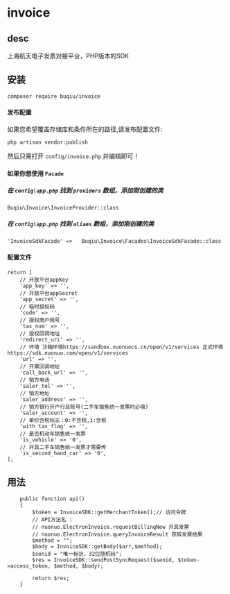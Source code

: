 # invoice

## desc

上海航天电子发票对接平台，PHP版本的SDK

## 安装

```
composer require buqiu/invoice
```

#### 发布配置

如果您希望覆盖存储库和条件所在的路径,请发布配置文件:

```shell script
php artisan vendor:publish
```

然后只需打开 `config/invoice.php` 并编辑即可！

#### 如果你想使用 `Facade`

##### 在 `config\app.php` 找到 `providers` 数组，添加刚创建的类

```
Buqiu\Invoice\InvoiceProvider::class
```

##### 在 `config\app.php` 找到 `aliaes` 数组，添加刚创建的类

```
'InvoiceSdkFacade' =>   Buqiu\Invoice\Facades\InvoiceSdkFacade::class
```

#### 配置文件

```
return [
    // 开放平台appKey
    'app_key' => '',
    // 开放平台appSecret
    'app_secret' => '',
    // 临时授权码
    'code' => '',
    // 授权商户税号
    'tax_num' => '',
    // 授权回调地址
    'redirect_uri' => '',
    // 环境 沙箱环境https://sandbox.nuonuocs.cn/open/v1/services 正式环境https://sdk.nuonuo.com/open/v1/services
    'url' => '',
    // 开票回调地址
    'call_back_url' => '',
    // 销方电话
    'saler_tel' => '',
    // 销方地址
    'saler_address' => '',
    // 销方银行开户行及账号(二手车销售统一发票时必填)
    'saler_account' => '',
    // 单价含税标志：0:不含税,1:含税
    'with_tax_flag' => '',
    // 是否机动车销售统一发票
    'is_vehicle' => '0',
    // 开具二手车销售统一发票才需要传
    'is_second_hand_car' => '0',
];
```

## 用法

```
    public function api()
    {
        $token = InvoiceSDK::getMerchantToken();// 访问令牌 
        // API方法名 :
        // nuonuo.ElectronInvoice.requestBillingNew 开具发票
        // nuonuo.ElectronInvoice.queryInvoiceResult 获取发票结果
        $method = "";
        $body = InvoiceSDK::getBody($arr,$method);
        $senid = "唯一标识，32位随机码";
        $res = InvoiceSDK::sendPostSyncRequest($senid, $token->access_token, $method, $body);

        return $res;
    }
```
